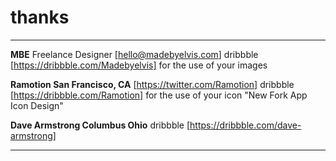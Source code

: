 # thanks
---

**MBE** Freelance Designer [hello@madebyelvis.com] dribbble [https://dribbble.com/Madebyelvis] for the use of your images 

**Ramotion San Francisco, CA** [https://twitter.com/Ramotion] dribbble [https://dribbble.com/Ramotion] for the use of your icon "New Fork App Icon Design" 

**Dave Armstrong Columbus Ohio** dribbble [https://dribbble.com/dave-armstrong]


---
